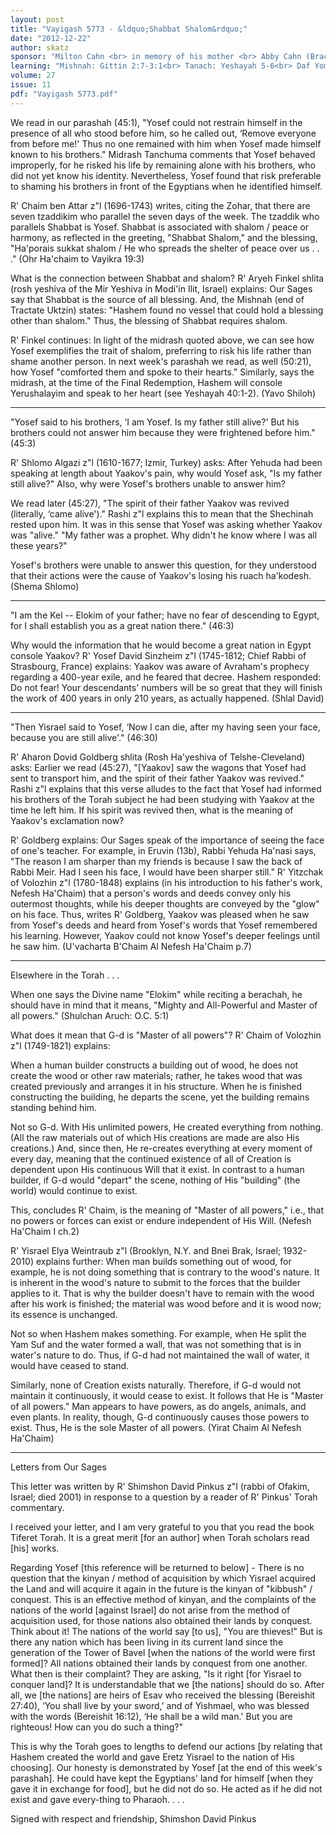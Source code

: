 ```yaml
---
layout: post
title: "Vayigash 5773 - &ldquo;Shabbat Shalom&rdquo;"
date: "2012-12-22"
author: skatz
sponsor: "Milton Cahn <br> in memory of his mother <br> Abby Cahn (Bracha bat Moshe a\"h) <br> and his wife Felice Cahn <br> (Faygah Sarah bat Naftoli Zev a\"h) <br>&nbsp;&nbsp;&nbsp;<br>Arline & Irving Katz and Robert & Hannah Klein, <br> extending a \"yasher koach\" to <br> Gordon Lederman for his help"
learning: "Mishnah: Gittin 2:7-3:1<br> Tanach: Yeshayah 5-6<br> Daf Yomi (Bavli): Shabbat 80<br> Halachah: Mishnah Berurah 167:19-168:1"
volume: 27
issue: 11
pdf: "Vayigash 5773.pdf"
---
```


We read in our parashah (45:1), "Yosef could not restrain himself in the presence of all who stood before him, so he called out, &lsquo;Remove everyone from before me!' Thus no one remained with him when Yosef made himself known to his brothers." Midrash Tanchuma comments that Yosef behaved improperly, for he risked his life by remaining alone with his brothers, who did not yet know his identity. Nevertheless, Yosef found that risk preferable to shaming his brothers in front of the Egyptians when he identified himself.

R' Chaim ben Attar z"l (1696-1743) writes, citing the Zohar, that there are seven tzaddikim who parallel the seven days of the week. The tzaddik who parallels Shabbat is Yosef. Shabbat is associated with shalom / peace or harmony, as reflected in the greeting, "Shabbat Shalom," and the blessing, "Ha'porais sukkat shalom / He who spreads the shelter of peace over us . . ." (Ohr Ha'chaim to Vayikra 19:3)

What is the connection between Shabbat and shalom? R' Aryeh Finkel shlita (rosh yeshiva of the Mir Yeshiva in Modi'in Ilit, Israel) explains: Our Sages say that Shabbat is the source of all blessing. And, the Mishnah (end of Tractate Uktzin) states: "Hashem found no vessel that could hold a blessing other than shalom." Thus, the blessing of Shabbat requires shalom.

R' Finkel continues: In light of the midrash quoted above, we can see how Yosef exemplifies the trait of shalom, preferring to risk his life rather than shame another person. In next week's parashah we read, as well (50:21), how Yosef "comforted them and spoke to their hearts." Similarly, says the midrash, at the time of the Final Redemption, Hashem will console Yerushalayim and speak to her heart (see Yeshayah 40:1-2). (Yavo Shiloh)

********

"Yosef said to his brothers, &lsquo;I am Yosef. Is my father still alive?' But his brothers could not answer him because they were frightened before him." (45:3)

R' Shlomo Algazi z"l (1610-1677; Izmir, Turkey) asks: After Yehuda had been speaking at length about Yaakov's pain, why would Yosef ask, "Is my father still alive?" Also, why were Yosef's brothers unable to answer him?

We read later (45:27), "The spirit of their father Yaakov was revived (literally, &lsquo;came alive')." Rashi z"l explains this to mean that the Shechinah rested upon him. It was in this sense that Yosef was asking whether Yaakov was "alive." "My father was a prophet. Why didn't he know where I was all these years?"

Yosef's brothers were unable to answer this question, for they understood that their actions were the cause of Yaakov's losing his ruach ha'kodesh. (Shema Shlomo)

********

"I am the Kel -- Elokim of your father; have no fear of descending to Egypt, for I shall establish you as a great nation there." (46:3)

Why would the information that he would become a great nation in Egypt console Yaakov? R' Yosef David Sinzheim z"l (1745-1812; Chief Rabbi of Strasbourg, France) explains: Yaakov was aware of Avraham's prophecy regarding a 400-year exile, and he feared that decree. Hashem responded: Do not fear! Your descendants' numbers will be so great that they will finish the work of 400 years in only 210 years, as actually happened. (Shlal David)

********

"Then Yisrael said to Yosef, &lsquo;Now I can die, after my having seen your face, because you are still alive'." (46:30)

R' Aharon Dovid Goldberg shlita (Rosh Ha'yeshiva of Telshe-Cleveland) asks: Earlier we read (45:27), "\[Yaakov\] saw the wagons that Yosef had sent to transport him, and the spirit of their father Yaakov was revived." Rashi z"l explains that this verse alludes to the fact that Yosef had informed his brothers of the Torah subject he had been studying with Yaakov at the time he left him. If his spirit was revived then, what is the meaning of Yaakov's exclamation now?

R' Goldberg explains: Our Sages speak of the importance of seeing the face of one's teacher. For example, in Eruvin (13b), Rabbi Yehuda Ha'nasi says, "The reason I am sharper than my friends is because I saw the back of Rabbi Meir. Had I seen his face, I would have been sharper still." R' Yitzchak of Volozhin z"l (1780-1848) explains (in his introduction to his father's work, Nefesh Ha'Chaim) that a person's words and deeds convey only his outermost thoughts, while his deeper thoughts are conveyed by the "glow" on his face. Thus, writes R' Goldberg, Yaakov was pleased when he saw from Yosef's deeds and heard from Yosef's words that Yosef remembered his learning. However, Yaakov could not know Yosef's deeper feelings until he saw him. (U'vacharta B'Chaim Al Nefesh Ha'Chaim p.7)

********

Elsewhere in the Torah . . .

When one says the Divine name "Elokim" while reciting a berachah, he should have in mind that it means, "Mighty and All-Powerful and Master of all powers." (Shulchan Aruch: O.C. 5:1)

What does it mean that G-d is "Master of all powers"? R' Chaim of Volozhin z"l (1749-1821) explains:

When a human builder constructs a building out of wood, he does not create the wood or other raw materials; rather, he takes wood that was created previously and arranges it in his structure. When he is finished constructing the building, he departs the scene, yet the building remains standing behind him.

Not so G-d. With His unlimited powers, He created everything from nothing. (All the raw materials out of which His creations are made are also His creations.) And, since then, He re-creates everything at every moment of every day, meaning that the continued existence of all of Creation is dependent upon His continuous Will that it exist. In contrast to a human builder, if G-d would "depart" the scene, nothing of His "building" (the world) would continue to exist.

This, concludes R' Chaim, is the meaning of "Master of all powers," i.e., that no powers or forces can exist or endure independent of His Will. (Nefesh Ha'Chaim I ch.2)

R' Yisrael Elya Weintraub z"l (Brooklyn, N.Y. and Bnei Brak, Israel; 1932-2010) explains further: When man builds something out of wood, for example, he is not doing something that is contrary to the wood's nature. It is inherent in the wood's nature to submit to the forces that the builder applies to it. That is why the builder doesn't have to remain with the wood after his work is finished; the material was wood before and it is wood now; its essence is unchanged.

Not so when Hashem makes something. For example, when He split the Yam Suf and the water formed a wall, that was not something that is in water's nature to do. Thus, if G-d had not maintained the wall of water, it would have ceased to stand.

Similarly, none of Creation exists naturally. Therefore, if G-d would not maintain it continuously, it would cease to exist. It follows that He is "Master of all powers." Man appears to have powers, as do angels, animals, and even plants. In reality, though, G-d continuously causes those powers to exist. Thus, He is the sole Master of all powers. (Yirat Chaim Al Nefesh Ha'Chaim)

********

Letters from Our Sages

This letter was written by R' Shimshon David Pinkus z"l (rabbi of Ofakim, Israel; died 2001) in response to a question by a reader of R' Pinkus' Torah commentary.

I received your letter, and I am very grateful to you that you read the book Tiferet Torah. It is a great merit \[for an author\] when Torah scholars read \[his\] works.

Regarding Yosef \[this reference will be returned to below\] - There is no question that the kinyan / method of acquisition by which Yisrael acquired the Land and will acquire it again in the future is the kinyan of "kibbush" / conquest. This is an effective method of kinyan, and the complaints of the nations of the world \[against Israel\] do not arise from the method of acquisition used, for those nations also obtained their lands by conquest. Think about it! The nations of the world say \[to us\], "You are thieves!" But is there any nation which has been living in its current land since the generation of the Tower of Bavel \[when the nations of the world were first formed\]? All nations obtained their lands by conquest from one another. What then is their complaint? They are asking, "Is it right \[for Yisrael to conquer land\]? It is understandable that we \[the nations\] should do so. After all, we \[the nations\] are heirs of Esav who received the blessing (Bereishit 27:40), &lsquo;You shall live by your sword,' and of Yishmael, who was blessed with the words (Bereishit 16:12), &lsquo;He shall be a wild man.' But you are righteous! How can you do such a thing?"

This is why the Torah goes to lengths to defend our actions \[by relating that Hashem created the world and gave Eretz Yisrael to the nation of His choosing\]. Our honesty is demonstrated by Yosef \[at the end of this week's parashah\]. He could have kept the Egyptians' land for himself \[when they gave it in exchange for food\], but he did not do so. He acted as if he did not exist and gave every-thing to Pharaoh. . . .

Signed with respect and friendship, Shimshon David Pinkus

